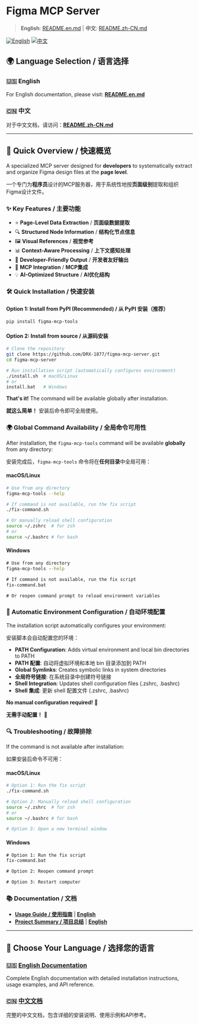 # Figma MCP Server

> **English**: [README.en.md](README.en.md) | **中文**: [README.zh-CN.md](README.zh-CN.md)

[![English](https://img.shields.io/badge/Language-English-blue)](README.en.md)
[![中文](https://img.shields.io/badge/Language-中文-red)](README.zh-CN.md)

## 🌍 Language Selection / 语言选择

### 🇺🇸 English
For English documentation, please visit: **[README.en.md](README.en.md)**

### 🇨🇳 中文
对于中文文档，请访问：**[README.zh-CN.md](README.zh-CN.md)**

---

## 🚀 Quick Overview / 快速概览

A specialized MCP server designed for **developers** to systematically extract and organize Figma design files at the **page level**.

一个专门为**程序员**设计的MCP服务器，用于系统性地按**页面级别**提取和组织Figma设计文件。

### ✨ Key Features / 主要功能

- ⭐ **Page-Level Data Extraction** / **页面级数据提取**
- 🔍 **Structured Node Information** / **结构化节点信息**
- 🖼️ **Visual References** / **视觉参考**
- 📊 **Context-Aware Processing** / **上下文感知处理**
- 📁 **Developer-Friendly Output** / **开发者友好输出**
- 🔧 **MCP Integration** / **MCP集成**
- 💡 **AI-Optimized Structure** / **AI优化结构**

### 🛠️ Quick Installation / 快速安装

#### Option 1: Install from PyPI (Recommended) / 从 PyPI 安装（推荐）
```bash
pip install figma-mcp-tools
```

#### Option 2: Install from source / 从源码安装
```bash
# Clone the repository
git clone https://github.com/DRX-1877/figma-mcp-server.git
cd figma-mcp-server

# Run installation script (automatically configures environment)
./install.sh  # macOS/Linux
# or
install.bat   # Windows
```

**That's it!** The command will be available globally after installation.

**就这么简单！** 安装后命令即可全局使用。

### 🌍 Global Command Availability / 全局命令可用性

After installation, the `figma-mcp-tools` command will be available **globally** from any directory:

安装完成后，`figma-mcp-tools` 命令将在**任何目录**中全局可用：

#### macOS/Linux
```bash
# Use from any directory
figma-mcp-tools --help

# If command is not available, run the fix script
./fix-command.sh

# Or manually reload shell configuration
source ~/.zshrc  # for zsh
# or
source ~/.bashrc # for bash
```

#### Windows
```cmd
# Use from any directory
figma-mcp-tools --help

# If command is not available, run the fix script
fix-command.bat

# Or reopen command prompt to reload environment variables
```

### 🔧 Automatic Environment Configuration / 自动环境配置

The installation script automatically configures your environment:

安装脚本会自动配置您的环境：

- **PATH Configuration**: Adds virtual environment and local bin directories to PATH
- **PATH 配置**: 自动将虚拟环境和本地 bin 目录添加到 PATH
- **Global Symlinks**: Creates symbolic links in system directories
- **全局符号链接**: 在系统目录中创建符号链接
- **Shell Integration**: Updates shell configuration files (.zshrc, .bashrc)
- **Shell 集成**: 更新 shell 配置文件 (.zshrc, .bashrc)

**No manual configuration required!** 🎉

**无需手动配置！** 🎉

### 🔍 Troubleshooting / 故障排除

If the command is not available after installation:

如果安装后命令不可用：

#### macOS/Linux
```bash
# Option 1: Run the fix script
./fix-command.sh

# Option 2: Manually reload shell configuration
source ~/.zshrc  # for zsh
# or
source ~/.bashrc # for bash

# Option 3: Open a new terminal window
```

#### Windows
```cmd
# Option 1: Run the fix script
fix-command.bat

# Option 2: Reopen command prompt

# Option 3: Restart computer
```

### 📚 Documentation / 文档

- **[Usage Guide / 使用指南](USAGE.md)** | **[English](USAGE_EN.md)**
- **[Project Summary / 项目总结](PROJECT_SUMMARY.md)** | **[English](PROJECT_SUMMARY_EN.md)**

---

## 📖 Choose Your Language / 选择您的语言

### 🇺🇸 [English Documentation](README.en.md)
Complete English documentation with detailed installation instructions, usage examples, and API reference.

### 🇨🇳 [中文文档](README.zh-CN.md)
完整的中文文档，包含详细的安装说明、使用示例和API参考。
